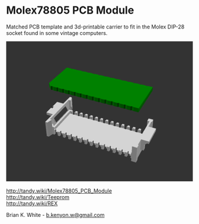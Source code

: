 # Molex78805 PCB Module
Matched PCB template and 3d-printable carrier to fit in the Molex DIP-28 socket found in some vintage computers.

![](Molex78805_PCB_Module.png)

http://tandy.wiki/Molex78805_PCB_Module  
http://tandy.wiki/Teeprom  
http://tandy.wiki/REX  

Brian K. White - b.kenyon.w@gmail.com
